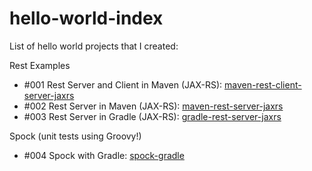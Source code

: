 # hello-world-index
List of hello world projects that I created:

Rest Examples
* #001 Rest Server and Client in Maven (JAX-RS): [maven-rest-client-server-jaxrs](https://github.com/topera/maven-rest-client-server-jaxrs)
* #002 Rest Server in Maven (JAX-RS): [maven-rest-server-jaxrs](https://github.com/topera/maven-rest-server-jaxrs)
* #003 Rest Server in Gradle (JAX-RS): [gradle-rest-server-jaxrs](https://github.com/topera/gradle-rest-server-jaxrs)

Spock (unit tests using Groovy!)
* #004 Spock with Gradle: [spock-gradle](https://github.com/topera/gradle-spock)

